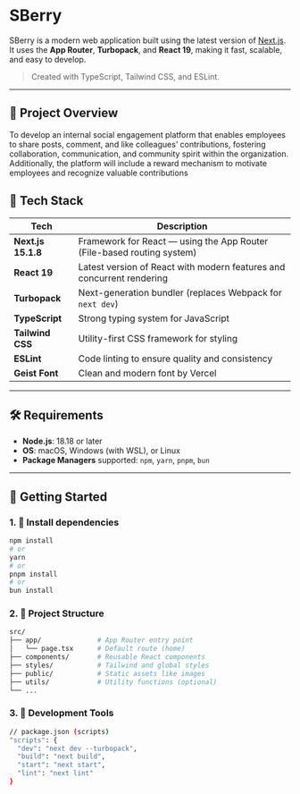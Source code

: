 # SBerry

SBerry is a modern web application built using the latest version of [Next.js](https://nextjs.org). It uses the **App Router**, **Turbopack**, and **React 19**, making it fast, scalable, and easy to develop.

> Created with TypeScript, Tailwind CSS, and ESLint.

---

## 🧠 Project Overview
To develop an internal social engagement platform that enables employees to share posts, comment, and like colleagues’ contributions, fostering collaboration, communication, and community spirit within the organization. Additionally, the platform will include a reward mechanism to motivate employees and recognize valuable contributions


## 🧪 Tech Stack

| Tech                | Description                                                                 |
|---------------------|-----------------------------------------------------------------------------|
| **Next.js 15.1.8**  | Framework for React — using the App Router (File-based routing system)      |
| **React 19**        | Latest version of React with modern features and concurrent rendering       |
| **Turbopack**       | Next-generation bundler (replaces Webpack for `next dev`)                   |
| **TypeScript**      | Strong typing system for JavaScript                                         |
| **Tailwind CSS**    | Utility-first CSS framework for styling                                     |
| **ESLint**          | Code linting to ensure quality and consistency                              |
| **Geist Font**      | Clean and modern font by Vercel                                             |

---

## 🛠 Requirements

- **Node.js**: 18.18 or later
- **OS**: macOS, Windows (with WSL), or Linux
- **Package Managers** supported: `npm`, `yarn`, `pnpm`, `bun`

---

## 🚀 Getting Started

### 1. 🧪 Install dependencies

```bash
npm install
# or
yarn
# or
pnpm install
# or
bun install
```

### 2. 📁 Project Structure

```bash
src/
├── app/              # App Router entry point
│   └── page.tsx      # Default route (home)
├── components/       # Reusable React components
├── styles/           # Tailwind and global styles
├── public/           # Static assets like images
├── utils/            # Utility functions (optional)
└── ...
```

### 3. 🧪 Development Tools
```bash
// package.json (scripts)
"scripts": {
  "dev": "next dev --turbopack",
  "build": "next build",
  "start": "next start",
  "lint": "next lint"
}
```




